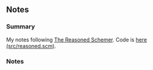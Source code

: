 ## Notes

### Summary

My notes following [The Reasoned Schemer](http://www.amazon.com/Reasoned-Schemer-Daniel-P-Friedman/dp/0262562146). Code is [here (src/reasoned.scm)](https://github.com/marsmining/learn-scm/blob/master/src/reasoned.scm).

### Notes


